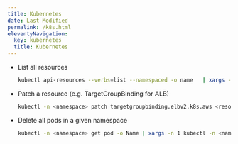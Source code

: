 ```yaml
---
title: Kubernetes
date: Last Modified 
permalink: /k8s.html
eleventyNavigation:
  key: kubernetes
  title: Kubernetes
---
```


* List all resources
  ```bash
  kubectl api-resources --verbs=list --namespaced -o name   | xargs -n 1 -I {} sh -c 'echo "====================\nResource: $1\n----------" && kubectl get --show-kind --ignore-not-found -n <namespace> $1' sh {}
  ```

* Patch a resource (e.g. TargetGroupBinding for ALB)
  ```bash
  kubectl -n <namespace> patch targetgroupbinding.elbv2.k8s.aws <resource name> --type=merge --patch <json path to patch>
  ```

* Delete all pods in a given namespace
  ```bash
  kubectl -n <namespace> get pod -o Name | xargs -n 1 kubectl -n <namespace> delete $1 --force
  ```
